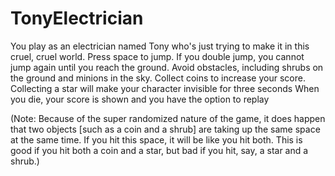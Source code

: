 # TonyElectrician
You play as an electrician named Tony who's just trying to make it in this cruel, cruel world.
Press space to jump. If you double jump, you cannot jump again until you reach the ground. Avoid obstacles, 
including shrubs on the ground and minions in the sky.
Collect coins to increase your score.
Collecting a star will make your character invisible for three seconds
When you die, your score is shown and you have the option to replay

(Note: Because of the super randomized nature of the game, it does happen that two objects [such as a coin and a shrub]
are taking up the same space at the same time. If you hit this space, it will be like you hit both. This is good if you
hit both a coin and a star, but bad if you hit, say, a star and a shrub.)
